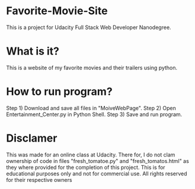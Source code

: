 # Favorite-Movie-Site
This is a project for Udacity Full Stack Web Developer Nanodegree.

# What is it?
This is a website of my favorite movies and their trailers using python. 

# How to run program?
Step 1) Download and save all files in "MoiveWebPage".
Step 2) Open Entertainment_Center.py in Python Shell.
Step 3) Save and run program.

# Disclamer
This was made for an online class at Udacity. There for, I do not clam ownership of code in files "fresh_tomatoe.py" and "fresh_tomatos.html" as they where provided for the completion of this project. This is for educational purposes only and not for commercial use. All rights reserved for their respective owners
